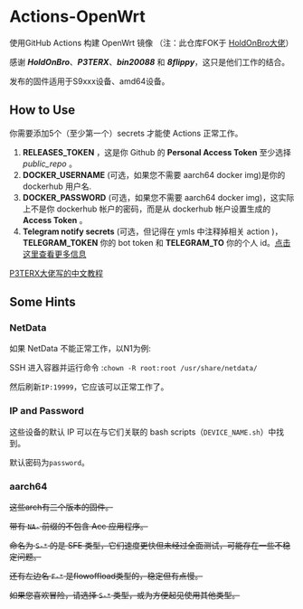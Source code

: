 # Actions-OpenWrt

使用GitHub Actions 构建 OpenWrt 镜像 （注：此仓库FOK于 [HoldOnBro大佬](https://github.com/HoldOnBro/Actions-OpenWrt)）

感谢 ***HoldOnBro***、***P3TERX***、***bin20088*** 和 ***8flippy***，这只是他们工作的结合。

发布的固件适用于S9xxx设备、amd64设备。

## How to Use
你需要添加5个（至少第一个）secrets 才能使 Actions 正常工作。

1. **RELEASES_TOKEN** ，这是你 Github 的 **Personal Access Token** 至少选择 *public_repo* 。
2. **DOCKER_USERNAME** (可选，如果您不需要 aarch64 docker img)是你的 dockerhub 用户名.
3. **DOCKER_PASSWORD** (可选，如果您不需要 aarch64 docker img)，这实际上不是你 dockerhub 帐户的密码，而是从 dockerhub 帐户设置生成的 **Access Token** 。
4. **Telegram notify secrets** (可选，但记得在 ymls 中注释掉相关 action )， **TELEGRAM_TOKEN** 你的 bot token 和 **TELEGRAM_TO** 你的个人 id。[点击这里查看更多信息](https://github.com/marketplace/actions/telegram-notify)

[P3TERX大佬写的中文教程](https://p3terx.com/archives/build-openwrt-with-github-actions.html)


## Some Hints

### NetData
  如果 NetData 不能正常工作，以N1为例:

  SSH 进入容器并运行命令 :``chown -R root:root /usr/share/netdata/``

  然后刷新``IP:19999``，它应该可以正常工作了。
  
### IP and Password
  这些设备的默认 IP 可以在与它们关联的 bash scripts（``DEVICE_NAME.sh``）中找到。
  
  默认密码为``password``。
  
### aarch64
~~这些arch有三个版本的固件。~~
  
~~带有 ``NA-`` 前缀的不包含 Acc 应用程序。~~
  
~~命名为 ``S-*`` 的是 SFE 类型，它们速度更快但未经过全面测试，可能存在一些不稳定问题。~~
  
~~还有左边名 ``F-*`` 是flowoffload类型的，稳定但有点慢。~~
  
~~如果您喜欢冒险，请选择 ``S-*`` 类型，或为方便起见使用其他类型。~~